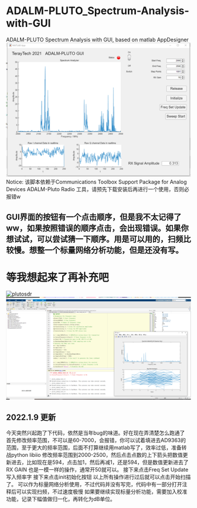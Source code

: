 # ADALM-PLUTO_Spectrum-Analysis-with-GUI
ADALM-PLUTO Spectrum Analysis with GUI, based on matlab AppDesigner  
![GUI](https://github.com/TerayTech/ADALM-PLUTO_Spectrum-Analysis-with-GUI/blob/main/pic/psc.png)  
Notice: 该脚本依赖于Communications Toolbox Support Package for Analog Devices ADALM-Pluto Radio 工具，请预先下载安装后再进行一个使用，否则必报错w  
## GUI界面的按钮有一个点击顺序，但是我不太记得了ww，如果按照错误的顺序点击，会出现错误。如果你想试试，可以尝试猜一下顺序。用是可以用的，扫频比较慢。想整一个标量网络分析功能，但是还没有写。  
# 等我想起来了再补充吧  
![plutosdr](https://github.com/TerayTech/ADALM-PLUTO_Spectrum-Analysis-with-GUI/blob/main/pic/4.jpg)  
![软件截图](https://github.com/TerayTech/ADALM-PLUTO_Spectrum-Analysis-with-GUI/blob/main/pic/2.png)  
## 2022.1.9 更新 
今天突然兴起跑了下代码，依然是当年bug的味道。好在现在弄清楚怎么跑通了 
首先修改频率范围，不可以是60-7000，会报错，你可以试着填进去AD9363的范围，至于更大的频率范围，后面不打算继续用matlab写了，效率过低，准备转战python libiio 
修改频率范围到2000-2500，然后点击点数的上下箭头把数值更新进去，比如现在是594，点击加1，然后再减1，还是594，但是数值更新进去了 
RX GAIN 也是一模一样的操作，通常开50就可以。 
接下来点击Freq Set Update写入频率字 接下来点击init初始化按钮 
以上所有操作进行过后就可以点击开始扫描了。 
可以作为标量网络分析使用，不过代码并没有写完，代码中有一部分打开注释后可以实现扫频，不过速度极慢 
如果要继续实现标量分析功能，需要加入校准功能，记录下幅值做归一化，再转化为dB单位。 
